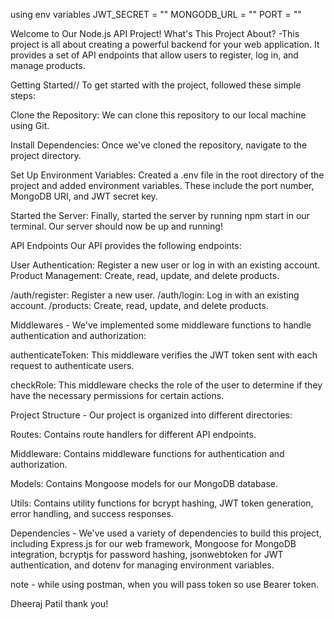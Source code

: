 using env variables
JWT_SECRET = ""
MONGODB_URL = ""
PORT = ""

Welcome to Our Node.js API Project!
What's This Project About?
-This project is all about creating a powerful backend for your web application. It provides a set of API endpoints that allow users to register, log in, and manage products.

Getting Started//
To get started with the project, followed these simple steps:

Clone the Repository: We can clone this repository to our local machine using Git.

Install Dependencies: Once we've cloned the repository, navigate to the project directory.

Set Up Environment Variables: Created a .env file in the root directory of the project and added environment variables. These include the port number, MongoDB URI, and JWT secret key.

Started the Server: Finally, started the server by running npm start in our terminal. Our server should now be up and running!

API Endpoints
Our API provides the following endpoints:

User Authentication: Register a new user or log in with an existing account.
Product Management: Create, read, update, and delete products.

/auth/register: Register a new user.
/auth/login: Log in with an existing account.
/products: Create, read, update, and delete products.

Middlewares -
We've implemented some middleware functions to handle authentication and authorization:

authenticateToken: This middleware verifies the JWT token sent with each request to authenticate users.

checkRole: This middleware checks the role of the user to determine if they have the necessary permissions for certain actions.

Project Structure -
Our project is organized into different directories:

Routes: Contains route handlers for different API endpoints.

Middleware: Contains middleware functions for authentication and authorization.

Models: Contains Mongoose models for our MongoDB database.

Utils: Contains utility functions for bcrypt hashing, JWT token generation, error handling, and success responses.

Dependencies -
We've used a variety of dependencies to build this project, 
including Express.js for our web framework, 
Mongoose for MongoDB integration, 
bcryptjs for password hashing, 
jsonwebtoken for JWT authentication, 
and dotenv for managing environment variables.


note - while using postman, when you will pass token so use Bearer token.

Dheeraj Patil
thank you!
